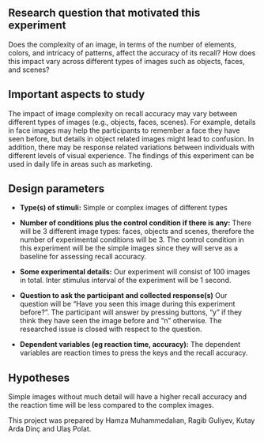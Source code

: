 ## Research question that motivated this experiment

Does the complexity of an image, in terms of the number of elements, colors, and intricacy of patterns,
affect the accuracy of its recall? How does this impact vary across different types of images such as objects,
faces, and scenes?

## Important aspects to study

The impact of image complexity on recall accuracy may vary between different types of images (e.g.,
objects, faces, scenes). For example, details in face images may help the participants to remember a face
they have seen before, but details in object related images might lead to confusion. In addition, there may
be response related variations between individuals with different levels of visual experience. The findings
of this experiment can be used in daily life in areas such as marketing.

## Design parameters

* **Type(s) of stimuli:** Simple or complex images of different types

* **Number of conditions plus the control condition if there is any:** There will be 3 different image
types: faces, objects and scenes, therefore the number of experimental conditions will be 3. The
control condition in this experiment will be the simple images since they will serve as a baseline for
assessing recall accuracy.


* **Some experimental details:** Our experiment will consist of 100 images in total. Inter stimulus interval of the experiment will
be 1 second.


* **Question to ask the participant and collected response(s)** Our question will be “Have you seen this image
during this experiment before?”. The participant will answer by pressing buttons, “y” if they think
they have seen the image before and “n” otherwise. The researched issue is closed with respect to
the question.

* **Dependent variables (eg reaction time, accuracy):** The dependent variables are reaction times to
press the keys and the recall accuracy.

## Hypotheses
Simple images without much detail will have a higher recall accuracy and the reaction time will be less
compared to the complex images.

This project was prepared by Hamza Muhammedalıan, Ragib Guliyev, Kutay Arda Dinç and Ulaş Polat.
